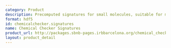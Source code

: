 ```yaml
---
category: Product
description: Precomputed signatures for small molecules, suitable for machine learning.
format: hdf5
id: chemicalchecker.signatures
name: Chemical Checker Signatures
product_url: http://packages.sbnb-pages.irbbarcelona.org/chemical_checker/signaturization.html
layout: product_detail
---
```

